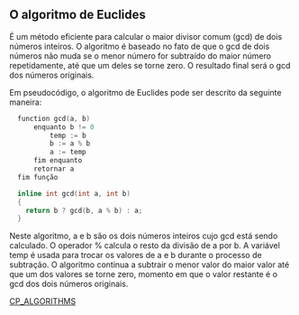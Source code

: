 ## O algoritmo de Euclides

É um método eficiente para calcular o maior divisor comum (gcd) de dois números inteiros. O algoritmo é baseado no fato de que o gcd de dois números não muda se o menor número for subtraído do maior número repetidamente, até que um deles se torne zero. O resultado final será o gcd dos números originais.

Em pseudocódigo, o algoritmo de Euclides pode ser descrito da seguinte maneira:

```c++
  function gcd(a, b)
      enquanto b != 0
          temp := b
          b := a % b
          a := temp
      fim enquanto
      retornar a
  fim função
```

```c++
  inline int gcd(int a, int b)
  {
    return b ? gcd(b, a % b) : a;
  }
```

Neste algoritmo, a e b são os dois números inteiros cujo gcd está sendo calculado. O operador % calcula o resto da divisão de a por b. A variável temp é usada para trocar os valores de a e b durante o processo de subtração. O algoritmo continua a subtrair o menor valor do maior valor até que um dos valores se torne zero, momento em que o valor restante é o gcd dos dois números originais.

[CP_ALGORITHMS](https://cp-algorithms.com/algebra/euclid-algorithm.html)
